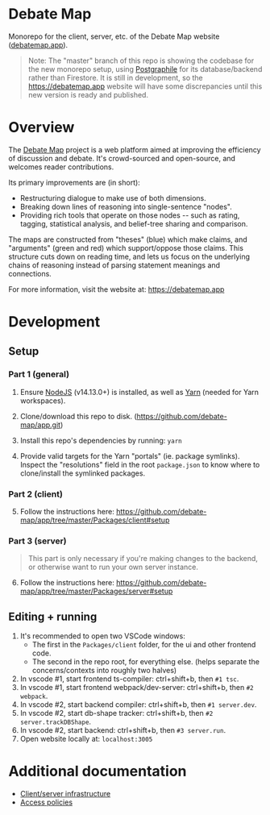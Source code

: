 # Debate Map

Monorepo for the client, server, etc. of the Debate Map website ([debatemap.app](https://debatemap.app)).

> Note: The "master" branch of this repo is showing the codebase for the new monorepo setup, using [Postgraphile](https://github.com/graphile/postgraphile) for its database/backend rather than Firestore. It is still in development, so the <https://debatemap.app> website will have some discrepancies until this new version is ready and published.

# Overview

The [Debate Map](https://debatemap.app) project is a web platform aimed at improving the efficiency of discussion and debate. It's crowd-sourced and open-source, and welcomes reader contributions.

Its primary improvements are (in short):
* Restructuring dialogue to make use of both dimensions.
* Breaking down lines of reasoning into single-sentence "nodes".
* Providing rich tools that operate on those nodes -- such as rating, tagging, statistical analysis, and belief-tree sharing and comparison.

The maps are constructed from "theses" (blue) which make claims, and "arguments" (green and red) which support/oppose those claims. This structure cuts down on reading time, and lets us focus on the underlying chains of reasoning instead of parsing statement meanings and connections.

For more information, visit the website at: <https://debatemap.app>

# Development

## Setup

### Part 1 (general)

1) Ensure [NodeJS](https://nodejs.org) (v14.13.0+) is installed, as well as [Yarn](https://yarnpkg.com/getting-started/migration) (needed for Yarn workspaces).

2) Clone/download this repo to disk. (https://github.com/debate-map/app.git)

3) Install this repo's dependencies by running: `yarn`

4) Provide valid targets for the Yarn "portals" (ie. package symlinks). Inspect the "resolutions" field in the root `package.json` to know where to clone/install the symlinked packages.

### Part 2 (client)

5) Follow the instructions here: <https://github.com/debate-map/app/tree/master/Packages/client#setup>

### Part 3 (server)

> This part is only necessary if you're making changes to the backend, or otherwise want to run your own server instance.

6) Follow the instructions here: <https://github.com/debate-map/app/tree/master/Packages/server#setup>

## Editing + running

1) It's recommended to open two VSCode windows:
   * The first in the `Packages/client` folder, for the ui and other frontend code.
   * The second in the repo root, for everything else. (helps separate the concerns/contexts into roughly two halves)
2) In vscode #1, start frontend ts-compiler: ctrl+shift+b, then `#1 tsc`.
3) In vscode #1, start frontend webpack/dev-server: ctrl+shift+b, then `#2 webpack`.
4) In vscode #2, start backend compiler: ctrl+shift+b, then `#1 server.dev`.
5) In vscode #2, start db-shape tracker: ctrl+shift+b, then `#2 server.trackDBShape`.
6) In vscode #2, start backend: ctrl+shift+b, then `#3 server.run`.
7) Open website locally at: `localhost:3005`

# Additional documentation

* [Client/server infrastructure](https://github.com/debate-map/app/tree/master/Docs/ClientServerInfrastructure.md)
* [Access policies](https://github.com/debate-map/app/tree/master/Docs/AccessPolicies.md)